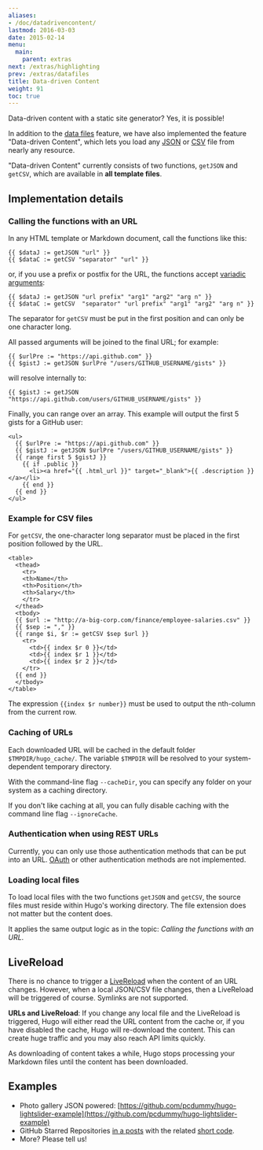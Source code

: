```yaml
---
aliases:
- /doc/datadrivencontent/
lastmod: 2016-03-03
date: 2015-02-14
menu:
  main:
    parent: extras
next: /extras/highlighting
prev: /extras/datafiles
title: Data-driven Content
weight: 91
toc: true
---
```


Data-driven content with a static site generator? Yes, it is possible!

In addition to the [data files](/extras/datafiles/) feature, we have also
implemented the feature "Data-driven Content", which lets you load
any [JSON](http://www.json.org/) or
[CSV](http://en.wikipedia.org/wiki/Comma-separated_values) file
from nearly any resource.

"Data-driven Content" currently consists of two functions, `getJSON`
and `getCSV`, which are available in **all template files**.

## Implementation details

### Calling the functions with an URL

In any HTML template or Markdown document, call the functions like this:

	{{ $dataJ := getJSON "url" }}
	{{ $dataC := getCSV "separator" "url" }}

or, if you use a prefix or postfix for the URL, the functions
accept [variadic arguments](http://en.wikipedia.org/wiki/Variadic_function):

	{{ $dataJ := getJSON "url prefix" "arg1" "arg2" "arg n" }}
	{{ $dataC := getCSV  "separator" "url prefix" "arg1" "arg2" "arg n" }}

The separator for `getCSV` must be put in the first position and can only
be one character long.

All passed arguments will be joined to the final URL; for example:

	{{ $urlPre := "https://api.github.com" }}
	{{ $gistJ := getJSON $urlPre "/users/GITHUB_USERNAME/gists" }}

will resolve internally to:

	{{ $gistJ := getJSON "https://api.github.com/users/GITHUB_USERNAME/gists" }}

Finally, you can range over an array. This example will output the
first 5 gists for a GitHub user:

	<ul>
	  {{ $urlPre := "https://api.github.com" }}
	  {{ $gistJ := getJSON $urlPre "/users/GITHUB_USERNAME/gists" }}
	  {{ range first 5 $gistJ }}
	    {{ if .public }}
	      <li><a href="{{ .html_url }}" target="_blank">{{ .description }}</a></li>
	    {{ end }}
	  {{ end }}
	</ul>


### Example for CSV files

For `getCSV`, the one-character long separator must be placed in the
first position followed by the URL.

	<table>
	  <thead>
	    <tr>
		<th>Name</th>
		<th>Position</th>
		<th>Salary</th>
	    </tr>
	  </thead>
	  <tbody>
	  {{ $url := "http://a-big-corp.com/finance/employee-salaries.csv" }}
	  {{ $sep := "," }}
	  {{ range $i, $r := getCSV $sep $url }}
	    <tr>
	      <td>{{ index $r 0 }}</td>
	      <td>{{ index $r 1 }}</td>
	      <td>{{ index $r 2 }}</td>
	    </tr>
	  {{ end }}
	  </tbody>
	</table>

The expression `{{index $r number}}` must be used to output the nth-column from
the current row.

### Caching of URLs

Each downloaded URL will be cached in the default folder `$TMPDIR/hugo_cache/`.
The variable `$TMPDIR` will be resolved to your system-dependent
temporary directory.

With the command-line flag `--cacheDir`, you can specify any folder on
your system as a caching directory.

If you don't like caching at all, you can fully disable caching with the
command line flag `--ignoreCache`.

### Authentication when using REST URLs

Currently, you can only use those authentication methods that can
be put into an URL. [OAuth](http://en.wikipedia.org/wiki/OAuth) or
other authentication methods are not implemented.

### Loading local files

To load local files with the two functions `getJSON` and `getCSV`, the
source files must reside within Hugo's working directory. The file
extension does not matter but the content does.

It applies the same output logic as in the topic: *Calling the functions with an URL*.

## LiveReload

There is no chance to trigger a [LiveReload](/extras/livereload/) when
the content of an URL changes. However, when a local JSON/CSV file changes,
then a LiveReload will be triggered of course. Symlinks are not supported.

**URLs and LiveReload**: If you change any local file and the LiveReload
is triggered, Hugo will either read the URL content from the cache or, if
you have disabled the cache, Hugo will re-download the content.
This can create huge traffic and you may also reach API limits quickly.

As downloading of content takes a while, Hugo stops processing
your Markdown files until the content has been downloaded.

## Examples

- Photo gallery JSON powered: [https://github.com/pcdummy/hugo-lightslider-example](https://github.com/pcdummy/hugo-lightslider-example)
- GitHub Starred Repositories [in a posts](https://github.com/SchumacherFM/blog-cs/blob/master/content%2Fposts%2Fgithub-starred.md) with the related [short code](https://github.com/SchumacherFM/blog-cs/blob/master/layouts%2Fshortcodes%2FghStarred.html).
- More?  Please tell us!
